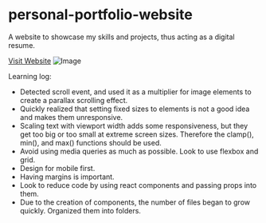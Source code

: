 # personal-portfolio-website
A website to showcase my skills and projects, thus acting as a digital resume. 

[Visit Website](https://mfarabi.vercel.app)
![Image](https://i.ibb.co/BNhLVyW/Demo-image.jpg)


Learning log:

- Detected scroll event, and used it as a multiplier for image elements to create a parallax scrolling effect.
- Quickly realized that setting fixed sizes to elements is not a good idea and makes them unresponsive. 
- Scaling text with viewport width adds some responsiveness, but they get too big or too small at extreme screen sizes. Therefore the clamp(), min(), and max() functions should be used. 
- Avoid using media queries as much as possible. Look to use flexbox and grid. 
- Design for mobile first.
- Having margins is important.
- Look to reduce code by using react components and passing props into them.
- Due to the creation of components, the number of files began to grow quickly. Organized them into folders.
